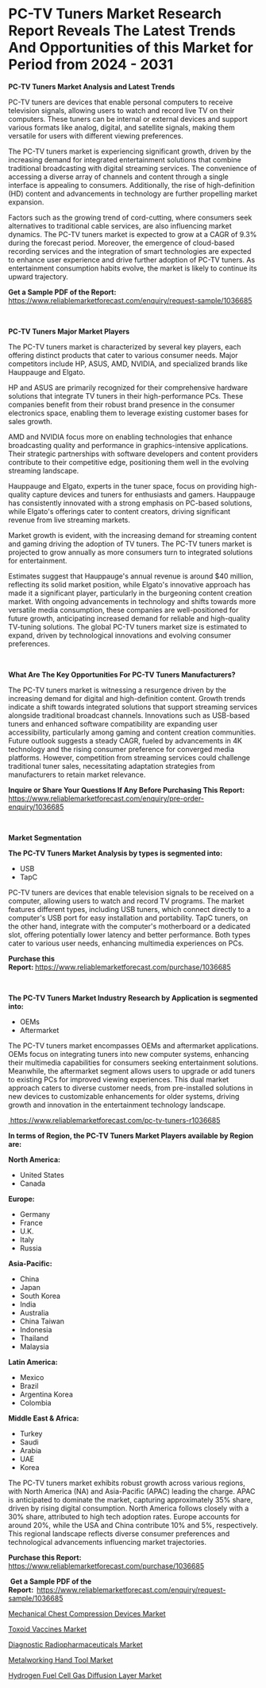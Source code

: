 <p><h1>PC-TV Tuners Market Research Report Reveals The Latest Trends And Opportunities of this Market for Period from 2024 - 2031</h1></p><p><strong>PC-TV Tuners Market Analysis and Latest Trends</strong></p>
<p><p>PC-TV tuners are devices that enable personal computers to receive television signals, allowing users to watch and record live TV on their computers. These tuners can be internal or external devices and support various formats like analog, digital, and satellite signals, making them versatile for users with different viewing preferences.</p><p>The PC-TV tuners market is experiencing significant growth, driven by the increasing demand for integrated entertainment solutions that combine traditional broadcasting with digital streaming services. The convenience of accessing a diverse array of channels and content through a single interface is appealing to consumers. Additionally, the rise of high-definition (HD) content and advancements in technology are further propelling market expansion.</p><p>Factors such as the growing trend of cord-cutting, where consumers seek alternatives to traditional cable services, are also influencing market dynamics. The PC-TV tuners market is expected to grow at a CAGR of 9.3% during the forecast period. Moreover, the emergence of cloud-based recording services and the integration of smart technologies are expected to enhance user experience and drive further adoption of PC-TV tuners. As entertainment consumption habits evolve, the market is likely to continue its upward trajectory.</p></p>
<p><strong>Get a Sample PDF of the Report:&nbsp;</strong> <a href="https://www.reliablemarketforecast.com/enquiry/request-sample/1036685?utm_campaign=1169&utm_medium=2&utm_source=Github&utm_content=ia&utm_term=04122024&utm_id=pc-tv-tuners">https://www.reliablemarketforecast.com/enquiry/request-sample/1036685</a></p>
<p>&nbsp;</p>
<p><strong>PC-TV Tuners Major Market Players</strong></p>
<p><p>The PC-TV tuners market is characterized by several key players, each offering distinct products that cater to various consumer needs. Major competitors include HP, ASUS, AMD, NVIDIA, and specialized brands like Hauppauge and Elgato.</p><p>HP and ASUS are primarily recognized for their comprehensive hardware solutions that integrate TV tuners in their high-performance PCs. These companies benefit from their robust brand presence in the consumer electronics space, enabling them to leverage existing customer bases for sales growth.</p><p>AMD and NVIDIA focus more on enabling technologies that enhance broadcasting quality and performance in graphics-intensive applications. Their strategic partnerships with software developers and content providers contribute to their competitive edge, positioning them well in the evolving streaming landscape.</p><p>Hauppauge and Elgato, experts in the tuner space, focus on providing high-quality capture devices and tuners for enthusiasts and gamers. Hauppauge has consistently innovated with a strong emphasis on PC-based solutions, while Elgato's offerings cater to content creators, driving significant revenue from live streaming markets.</p><p>Market growth is evident, with the increasing demand for streaming content and gaming driving the adoption of TV tuners. The PC-TV tuners market is projected to grow annually as more consumers turn to integrated solutions for entertainment.</p><p>Estimates suggest that Hauppauge's annual revenue is around $40 million, reflecting its solid market position, while Elgato's innovative approach has made it a significant player, particularly in the burgeoning content creation market. With ongoing advancements in technology and shifts towards more versatile media consumption, these companies are well-positioned for future growth, anticipating increased demand for reliable and high-quality TV-tuning solutions. The global PC-TV tuners market size is estimated to expand, driven by technological innovations and evolving consumer preferences.</p></p>
<p>&nbsp;</p>
<p><strong>What Are The Key Opportunities For PC-TV Tuners Manufacturers?</strong></p>
<p><p>The PC-TV tuners market is witnessing a resurgence driven by the increasing demand for digital and high-definition content. Growth trends indicate a shift towards integrated solutions that support streaming services alongside traditional broadcast channels. Innovations such as USB-based tuners and enhanced software compatibility are expanding user accessibility, particularly among gaming and content creation communities. Future outlook suggests a steady CAGR, fueled by advancements in 4K technology and the rising consumer preference for converged media platforms. However, competition from streaming services could challenge traditional tuner sales, necessitating adaptation strategies from manufacturers to retain market relevance.</p></p>
<p><strong>Inquire or Share Your Questions If Any Before Purchasing This Report:</strong> <a href="https://www.reliablemarketforecast.com/enquiry/pre-order-enquiry/1036685?utm_campaign=1169&utm_medium=2&utm_source=Github&utm_content=ia&utm_term=04122024&utm_id=pc-tv-tuners">https://www.reliablemarketforecast.com/enquiry/pre-order-enquiry/1036685</a></p>
<p>&nbsp;</p>
<p><strong>Market Segmentation</strong></p>
<p><strong>The PC-TV Tuners Market Analysis by types is segmented into:</strong></p>
<p><ul><li>USB</li><li>TapC</li></ul></p>
<p><p>PC-TV tuners are devices that enable television signals to be received on a computer, allowing users to watch and record TV programs. The market features different types, including USB tuners, which connect directly to a computer's USB port for easy installation and portability. TapC tuners, on the other hand, integrate with the computer's motherboard or a dedicated slot, offering potentially lower latency and better performance. Both types cater to various user needs, enhancing multimedia experiences on PCs.</p></p>
<p><strong>Purchase this Report:&nbsp;</strong><a href="https://www.reliablemarketforecast.com/purchase/1036685?utm_campaign=1169&utm_medium=2&utm_source=Github&utm_content=ia&utm_term=04122024&utm_id=pc-tv-tuners">https://www.reliablemarketforecast.com/purchase/1036685</a></p>
<p>&nbsp;</p>
<p><strong>The PC-TV Tuners Market Industry Research by Application is segmented into:</strong></p>
<p><ul><li>OEMs</li><li>Aftermarket</li></ul></p>
<p><p>The PC-TV tuners market encompasses OEMs and aftermarket applications. OEMs focus on integrating tuners into new computer systems, enhancing their multimedia capabilities for consumers seeking entertainment solutions. Meanwhile, the aftermarket segment allows users to upgrade or add tuners to existing PCs for improved viewing experiences. This dual market approach caters to diverse customer needs, from pre-installed solutions in new devices to customizable enhancements for older systems, driving growth and innovation in the entertainment technology landscape.</p></p>
<p><a href="https://www.reliablemarketforecast.com/pc-tv-tuners-r1036685?utm_campaign=1169&utm_medium=2&utm_source=Github&utm_content=ia&utm_term=04122024&utm_id=pc-tv-tuners">&nbsp;https://www.reliablemarketforecast.com/pc-tv-tuners-r1036685</a></p>
<p><strong>In terms of Region, the PC-TV Tuners Market Players available by Region are:</strong></p>
<p>
    <p> <strong> North America: </strong>
        <ul>
            <li>United States</li>
            <li>Canada</li>
        </ul>
        </p> 
    <p> <strong> Europe: </strong>
        <ul>
            <li>Germany</li>
            <li>France</li>
            <li>U.K.</li>
            <li>Italy</li>
            <li>Russia</li>
        </ul>
        </p> 
    <p> <strong> Asia-Pacific: </strong>
        <ul>
            <li>China</li>
            <li>Japan</li>
            <li>South Korea</li>
            <li>India</li>
            <li>Australia</li>
            <li>China Taiwan</li>
            <li>Indonesia</li>
            <li>Thailand</li>
            <li>Malaysia</li>
        </ul>
        </p> 
    <p> <strong> Latin America: </strong>
        <ul>
            <li>Mexico</li>
            <li>Brazil</li>
            <li>Argentina Korea</li>
            <li>Colombia</li>
        </ul>
        </p> 
    <p> <strong> Middle East & Africa: </strong>
        <ul>
            <li>Turkey</li>
            <li>Saudi</li>
            <li>Arabia</li>
            <li>UAE</li>
            <li>Korea</li>
        </ul>
    </p>
    </p>
<p><p>The PC-TV tuners market exhibits robust growth across various regions, with North America (NA) and Asia-Pacific (APAC) leading the charge. APAC is anticipated to dominate the market, capturing approximately 35% share, driven by rising digital consumption. North America follows closely with a 30% share, attributed to high tech adoption rates. Europe accounts for around 20%, while the USA and China contribute 10% and 5%, respectively. This regional landscape reflects diverse consumer preferences and technological advancements influencing market trajectories.</p></p>
<p><strong>Purchase this Report: </strong><a href="https://www.reliablemarketforecast.com/purchase/1036685?utm_campaign=1169&utm_medium=2&utm_source=Github&utm_content=ia&utm_term=04122024&utm_id=pc-tv-tuners">https://www.reliablemarketforecast.com/purchase/1036685</a></p>
<p>&nbsp;<strong>Get a Sample PDF of the Report:&nbsp;&nbsp;</strong><a href="https://www.reliablemarketforecast.com/enquiry/request-sample/1036685?utm_campaign=1169&utm_medium=2&utm_source=Github&utm_content=ia&utm_term=04122024&utm_id=pc-tv-tuners">https://www.reliablemarketforecast.com/enquiry/request-sample/1036685</a></p>
<p><strong></strong></p>
<p><p><a href="https://www.linkedin.com/pulse/mechanical-chest-compression-devices-market-analysis-structure-pct5f?utm_campaign=1169&utm_medium=2&utm_source=Github&utm_content=ia&utm_term=04122024&utm_id=pc-tv-tuners">Mechanical Chest Compression Devices Market</a></p><p><a href="https://issuu.com/reportprime-2/docs/toxoid-vaccines-market-size-2030.pptx?utm_campaign=1169&utm_medium=2&utm_source=Github&utm_content=ia&utm_term=04122024&utm_id=pc-tv-tuners">Toxoid Vaccines Market</a></p><p><a href="https://www.linkedin.com/pulse/diagnostic-radiopharmaceuticals-market-expected-see-rapid-nfkme?utm_campaign=1169&utm_medium=2&utm_source=Github&utm_content=ia&utm_term=04122024&utm_id=pc-tv-tuners">Diagnostic Radiopharmaceuticals Market</a></p><p><a href="https://issuu.com/reportprime-2/docs/metalworking-hand-tool-market-size-2030.pptx?utm_campaign=1169&utm_medium=2&utm_source=Github&utm_content=ia&utm_term=04122024&utm_id=pc-tv-tuners">Metalworking Hand Tool Market</a></p><p><a href="https://www.linkedin.com/pulse/detailed-hydrogen-fuel-cell-gas-diffusion-layer-market-study-lvdbe?utm_campaign=1169&utm_medium=2&utm_source=Github&utm_content=ia&utm_term=04122024&utm_id=pc-tv-tuners">Hydrogen Fuel Cell Gas Diffusion Layer Market</a></p></p>